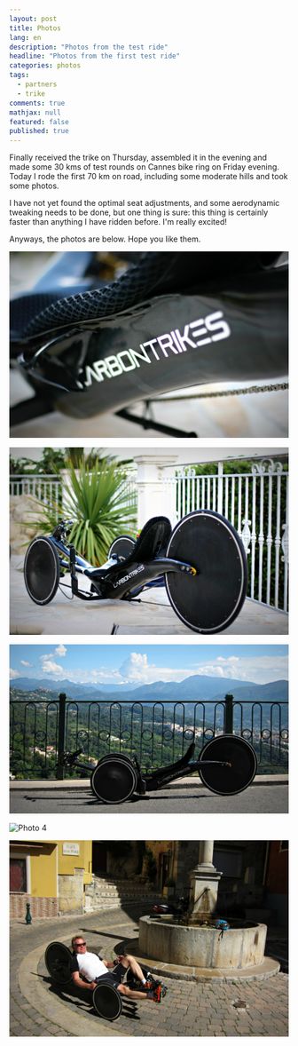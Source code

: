 ```yaml
---
layout: post
title: Photos
lang: en
description: "Photos from the test ride"
headline: "Photos from the first test ride"
categories: photos
tags: 
  - partners
  - trike
comments: true
mathjax: null
featured: false
published: true
---
```


Finally received the trike on Thursday, assembled it in the evening and made some 30 kms of test rounds on Cannes bike ring 
on Friday evening. Today I rode the first 70 km on road, including some moderate hills and took some photos. 

I have not yet found the optimal 
seat adjustments, and some aerodynamic tweaking needs to be done, but one thing is sure: this thing is certainly faster than 
anything I have ridden before. I'm really excited!

Anyways, the photos are below. Hope you like them.

![Photo 1](/images/2016May/IMG_7634.jpg)

![Photo 2](/images/2016May/IMG_7632.jpg)

![Photo 3](/images/2016May/IMG_0113.jpg)

![Photo 4](/images/2016May/IMG_0120.jpg)

![Photo 5](/images/2016May/IMG_0114.jpg)
